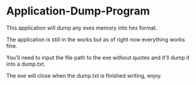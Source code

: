 # Application-Dump-Program
This application will dump any exes memory into hex format.

The application is still in the works but as of right now everything works fine.

You'll need to input the file path to the exe without quotes and it'll dump it into a dump.txt.

The exe will close when the dump.txt is finished writing, enjoy.
